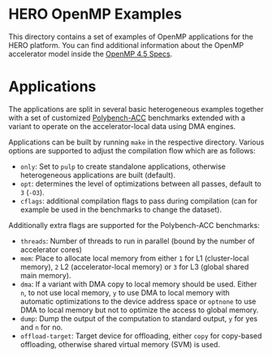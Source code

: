# HERO OpenMP Examples
This directory contains a set of examples of OpenMP applications for the HERO platform. You can find additional information about the OpenMP accelerator model inside the [OpenMP 4.5 Specs](https://www.openmp.org/wp-content/uploads/openmp-examples-4.5.0.pdf).

# Applications
The applications are split in several basic heterogeneous examples together with a set of customized [Polybench-ACC](https://cavazos-lab.github.io/PolyBench-ACC/) benchmarks extended with a variant to operate on the accelerator-local data using DMA engines. 

Applications can be built by running `make` in the respective directory. Various options are supported to adjust the compilation flow which are as follows:
 * `only`: Set to `pulp` to create standalone applications, otherwise heterogeneous applications are built (default).
 * `opt`: determines the level of optimizations between all passes, default to `3` (`-O3`).
 * `cflags`: additional compilation flags to pass during compilation (can for example be used in the benchmarks to change the dataset).

Additionally extra flags are supported for the Polybench-ACC benchmarks:
 * `threads`: Number of threads to run in parallel (bound by the number of accelerator cores)
 * `mem`: Place to allocate local memory from either `1` for L1 (cluster-local memory), `2` L2 (accelerator-local memory) or `3` for L3 (global shared main memory).
 * `dma`: If a variant with DMA copy to local memory should be used. Either `n`, to not use local memory, `y` to use DMA to local memory with automatic optimizations to the device address space or `optnone` to use DMA to local memory but not to optimize the access to global memory.
 * `dump`: Dump the output of the computation to standard output, `y` for yes and `n` for no.
 * `offload-target`: Target device for offloading, either `copy` for copy-based offloading, otherwise shared virtual memory (SVM) is used.
